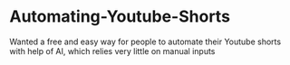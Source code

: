 # Automating-Youtube-Shorts
Wanted a free and easy way for people to automate their Youtube shorts with help of AI, which relies very little on manual inputs
